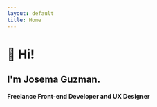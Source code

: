 ```yaml
---
layout: default
title: Home
---
```


# 👋 Hi!
## I'm Josema Guzman.

**Freelance Front-end Developer and UX Designer**
